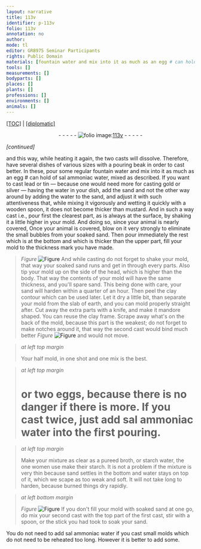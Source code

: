 ```yaml
---
layout: narrative
title: 113v
identifier: p-113v
folio: 113v
annotation: no
author:
mode: tl
editor: GR8975 Seminar Participants
rights: Public Domain
materials: [fountain water and mix into it as much as an egg # can hold of sal ammoniac water, mixed as described. If you want to cast lead or tin - because one would need more for casting gold or silver - having the water in your dish, add the sand and not the other way around by adding the water to the sand, and adjust it with such attentiveness that, while mixing it vigorously and wetting it quickly with a wooden, water, sal ammoniac water, lead, tin, gold, silver, sand, wood, clay, eggs, starch water, starch]
tools: []
measurements: []
bodyparts: []
places: []
plants: []
professions: []
environments: []
animals: []
---
```


<p><a href="{{ site.baseurl }}/translation/">[TOC]</a> | <a href="{{ site.baseurl }}/texts/p-113v_tc/" target="_blank">[diplomatic]</a></p><div class="folio" align="center">- - - - - <a href="http://gallica.bnf.fr/ark:/12148/btv1b10500001g/f232.image" target="_blank"><img src="https://cu-mkp.github.io/2017-workshop-edition/assets/photo-icon.png" alt="folio image: " style="display:inline-block; margin-bottom:-3px;"/>113v</a> - - - - - </div>  
 
*[continued]*
  
and this way, while heating it again, the two casts will dissolve. Therefore, have several dishes of various sizes with a pouring beak in order to cast better. In these, pour some regular <span class="m">fountain <span class="m">water</span> and mix into it as much as an egg # can hold of <span class="m">sal ammoniac water</span>, mixed as described. If you want to cast <span class="m">lead</span> or <span class="m">tin</span> — because one would need more for casting <span class="m">gold</span> or <span class="m">silver</span> — having the <span class="m">water</span> in your dish, add the <span class="m">sand</span> and not the other way around <span class="x">by adding the water to the sand</span>, and adjust it with such attentiveness that, while mixing it vigorously and wetting it quickly with a <span class="m">wood</span>en</span> spoon, it does not become thicker than mustard. And in such a way cast <span class="x">i.e., pour</span> first the clearest part, as is always at the surface, by shaking it a little higher in your mold. And doing so, since your animal is nearly covered, Once your animal is covered, blow on it very strongly to eliminate the small bubbles from your soaked <span class="m">sand</span>. Then pour immediately the rest which is at the bottom and which is thicker than the upper part, fill your mold to the thickness mark you have made. 
> *Figure*
> <a href="https://drive.google.com/open?id=0B9-oNrvWdlO5bEE5QmFaQWxUYm8" target="_blank"><img src="https://cu-mkp.github.io/GR8975-edition/assets/photo-icon.png" alt="Figure" style="display:inline-block; margin-bottom:-3px;"/></a>
 And while casting do not forget to shake your mold, that way your soaked sand runs and get in through every parts. Also tip your mold up on the side of the head, which is higher than the body. That way the contents of your mold will have the same thickness, and you'll spare <span class="m">sand</span>. This being done with care, your <span class="m">sand</span> will harden within a quarter of an hour. Then peel the <span class="m">clay</span> contour which can be used later. Let it dry a little bit, than separate your mold from the slab of earth, and you can mold properly straight after. Cut away the extra parts with a knife, and make it mandore shaped. You can reuse the <span class="m">clay</span> frame. Scrape away what's on the back of the mold, because this part is the weakest; do not forget to make notches around it, that way the second cast would bind much better 
> *Figure*
> <a href="https://drive.google.com/open?id=0B9-oNrvWdlO5V29QdUxZVmxCUDQ" target="_blank"><img src="https://cu-mkp.github.io/GR8975-edition/assets/photo-icon.png" alt="Figure" style="display:inline-block; margin-bottom:-3px;"/></a>
 and would not move.
 
> *at left top margin*
> 
> 
>   Your half mold, in one shot and one mix is the best.
 
> *at left top margin*
> 
> 
>   # or two <span class="m">eggs</span>, because there is no danger if there is more. If you cast twice, just add <span class="m">sal ammoniac water</span> into the first pouring.
 
> *at left top margin*
> 
> 
>   Make your mixture as clear as a pureed broth, or <span class="m">starch water</span>, the one women use make their <span class="m">starch</span>. It is not a problem if the mixture is very thin because sand settles in the bottom and <span class="m">water</span> stays on top of it, which we scape as too weak and soft. It will not take long to harden, because burned things dry rapidly.
 
> *at left bottom margin*
> 
> 
>   
> *Figure*
> <a href="https://drive.google.com/open?id=0B9-oNrvWdlO5dEdzS040X3RjbkU" target="_blank"><img src="https://cu-mkp.github.io/GR8975-edition/assets/photo-icon.png" alt="Figure" style="display:inline-block; margin-bottom:-3px;"/></a>
 If you don't fill your mold with soaked <span class="m">sand</span> at one go, do mix your second cast with the top part of the first cast, stir with a spoon, or the stick you had took to soak your sand.
 
You do not need to add <span class="m">sal ammoniac water</span> if you cast small molds which do not need to be reheated too long. However it is better to add some.
 
